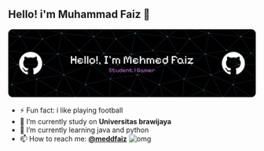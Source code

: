 ## Hello! i'm Muhammad Faiz 👋
![alt text](image.png)
<!--
**MohammadFaiz23/MohammadFaiz23** is a ✨ _special_ ✨ repository because its `README.md` (this file) appears on your GitHub profile.

Here are some ideas to get you started:

- 🔭 I’m currently working on ...
- 🌱 I’m currently learning ...
- 👯 I’m looking to collaborate on ...
- 🤔 I’m looking for help with ...
- 💬 Ask me about ...
- 📫 How to reach me: ...
- 😄 Pronouns: ...
- ⚡ Fun fact: ...
-->
- ⚡ Fun fact: i like playing football
- 🔭 I’m currently study on **Universitas brawijaya**
- 🌱 I’m currently learning java and python
- 📫 How to reach me: [**@meddfaiz**](https://www.instagram.com/meddfaiz_/#)
![omg](https://media4.giphy.com/media/v1.Y2lkPTc5MGI3NjExYWw5ems4azZwOXZobGE3NmgzYnFvOHlvcGE4aHc0cGZxZWJkN21pYSZlcD12MV9pbnRlcm5hbF9naWZfYnlfaWQmY3Q9Zw/gNdVn4gGe5jC8/giphy.gif)